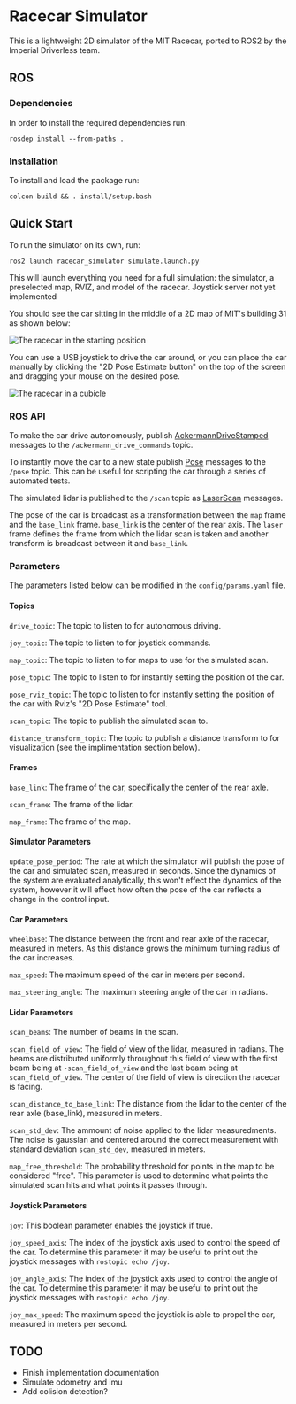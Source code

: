 # Racecar Simulator

This is a lightweight 2D simulator of the MIT Racecar, ported to ROS2 by
the Imperial Driverless team.

## ROS

### Dependencies

In order to install the required dependencies run:

```
rosdep install --from-paths .
```

### Installation

To install and load the package run:

```
colcon build && . install/setup.bash
```

## Quick Start

To run the simulator on its own, run:

```
ros2 launch racecar_simulator simulate.launch.py
```

This will launch everything you need for a full simulation: the simulator, a preselected map, RVIZ, and model of the racecar. Joystick server not yet implemented

You should see the car sitting in the middle of a 2D map of MIT's building 31 as shown below:

![The racecar in the starting position](media/racecar_simulator_rviz_1.png)

You can use a USB joystick to drive the car around, or you can place the car manually by clicking the "2D Pose Estimate button" on the top of the screen and dragging your mouse on the desired pose.

![The racecar in a cubicle](media/racecar_simulator_rviz_2.png)

### ROS API

To make the car drive autonomously, publish [AckermannDriveStamped](http://docs.ros.org/melodic/api/ackermann_msgs/html/msg/AckermannDriveStamped.html) messages to the `/ackermann_drive_commands` topic.

To instantly move the car to a new state publish [Pose](http://docs.ros.org/lunar/api/geometry_msgs/html/msg/Pose.html) messages to the ```/pose``` topic. This can be useful for scripting the car through a series of automated tests.

The simulated lidar is published to the ```/scan``` topic as [LaserScan](http://docs.ros.org/melodic/api/sensor_msgs/html/msg/LaserScan.html) messages.

The pose of the car is broadcast as a transformation between the ```map``` frame and the ```base_link``` frame. ```base_link``` is the center of the rear axis. The ```laser``` frame defines the frame from which the lidar scan is taken and another transform is broadcast between it and ```base_link```.

### Parameters

The parameters listed below can be modified in the ```config/params.yaml``` file.

#### Topics

```drive_topic```: The topic to listen to for autonomous driving.

```joy_topic```: The topic to listen to for joystick commands.

```map_topic```: The topic to listen to for maps to use for the simulated scan.

```pose_topic```: The topic to listen to for instantly setting the position of the car.

```pose_rviz_topic```: The topic to listen to for instantly setting the position of the car with Rviz's "2D Pose Estimate" tool.

```scan_topic```: The topic to publish the simulated scan to.

```distance_transform_topic```: The topic to publish a distance transform to for visualization (see the implimentation section below).

#### Frames

```base_link```: The frame of the car, specifically the center of the rear axle.

```scan_frame```: The frame of the lidar.

```map_frame```: The frame of the map.

#### Simulator Parameters

```update_pose_period```: The rate at which the simulator will publish the pose of the car and simulated scan, measured in seconds. Since the dynamics of the system are evaluated analytically, this won't effect the dynamics of the system, however it will effect how often the pose of the car reflects a change in the control input.

#### Car Parameters

```wheelbase```: The distance between the front and rear axle of the racecar, measured in meters. As this distance grows the minimum turning radius of the car increases.

```max_speed```: The maximum speed of the car in meters per second.

```max_steering_angle```: The maximum steering angle of the car in radians.

#### Lidar Parameters

```scan_beams```: The number of beams in the scan.

```scan_field_of_view```: The field of view of the lidar, measured in radians. The beams are distributed uniformly throughout this field of view with the first beam being at ```-scan_field_of_view``` and the last beam being at ```scan_field_of_view```. The center of the field of view is direction the racecar is facing.

```scan_distance_to_base_link```: The distance from the lidar to the center of the rear axle (base_link), measured in meters.

```scan_std_dev```: The ammount of noise applied to the lidar measuredments. The noise is gaussian and centered around the correct measurement with standard deviation ```scan_std_dev```, measured in meters.

```map_free_threshold```: The probability threshold for points in the map to be considered "free". This parameter is used to determine what points the simulated scan hits and what points it passes through.

#### Joystick Parameters

```joy```: This boolean parameter enables the joystick if true.

```joy_speed_axis```: The index of the joystick axis used to control the speed of the car. To determine this parameter it may be useful to print out the joystick messages with ```rostopic echo /joy```.

```joy_angle_axis```: The index of the joystick axis used to control the angle of the car.  To determine this parameter it may be useful to print out the joystick messages with ```rostopic echo /joy```.

```joy_max_speed```: The maximum speed the joystick is able to propel the car, measured in meters per second.

## TODO

- Finish implementation documentation
- Simulate odometry and imu
- Add colision detection?
